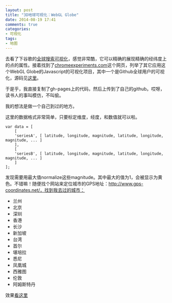 ```yaml
---
layout: post
title: "3D地球可视化：WebGL Globe"
date: 2014-08-19 17:41
comments: true
categories: 
- 可视化
tags:
- 地图
---
```


去看了下谷歌的[全球搜索可视化](http://data-arts.appspot.com/globe-search/)，感觉非常酷，它可以精确的展现精确的经纬度上的点的属性。接着找到了[chromeexperiments.com](http://www.chromeexperiments.com/globe)这个网页，列举了其它应用这个WebGL Globe的Javascript的可视化项目，其中一个是Github全球用户的可视化，源码见[这里](https://github.com/aaasen/github_globe)。

于是乎，我直接复制了gh-pages上的代码，然后上传到了自己的github。哎呀，读书人的事叫模仿，不叫偷。

我的想法是做一个自己到过的地方。

这里的数据格式非常简单，只要标定维度，经度，和数值就可以啦。

    var data = [
        [
        'seriesA', [ latitude, longitude, magnitude, latitude, longitude, magnitude, ... ]
        ],
        [
        'seriesB', [ latitude, longitude, magnitude, latitude, longitude, magnitude, ... ]
        ]
    ];

发现需要用最大值normalize这些magnitude。其中最大的值为1，会被显示为黄色。不错嘛！随便找个网站来定位城市的GPS地址：http://www.gps-coordinates.net/，找到我去过的城市：

- 兰州
- 北京
- 深圳
- 香港
- 长沙
- 新加坡
- 台湾
- 首尔
- 堪培拉
- 悉尼
- 凤凰城
- 西雅图
- 伦敦
- 阿姆斯特丹



效果[看这里](http://chengjun.github.io/globe/)
